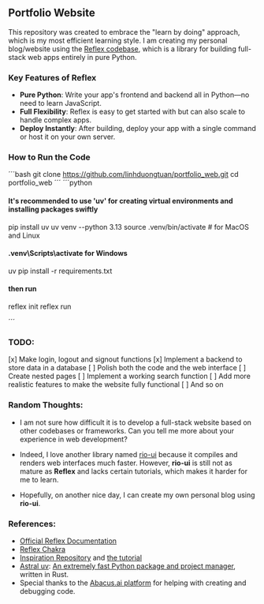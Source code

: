 ## Portfolio Website

This repository was created to embrace the "learn by doing" approach, which is my most efficient learning style. I am creating my personal blog/website using the [Reflex codebase](https://github.com/reflex-dev/reflex), which is a library for building full-stack web apps entirely in pure Python.

### Key Features of Reflex

- **Pure Python**: Write your app's frontend and backend all in Python—no need to learn JavaScript.
- **Full Flexibility**: Reflex is easy to get started with but can also scale to handle complex apps.
- **Deploy Instantly**: After building, deploy your app with a single command or host it on your own server.

### How to Run the Code

´´´bash
git clone https://github.com/linhduongtuan/portfolio_web.git
cd portfolio_web
´´´
´´´python 
#### It's recommended to use 'uv' for creating virtual environments and installing packages swiftly
pip install uv
uv venv --python 3.13
source .venv/bin/activate # for MacOS and Linux
#### .venv\Scripts\activate for Windows

uv pip install -r requirements.txt

#### then run

reflex init
reflex run

´´´

### TODO:
[x] Make login, logout and signout functions
[x] Implement a backend to store data in a database
[ ] Polish both the code and the web interface
[ ] Create nested pages
[ ] Implement a working search function
[ ] Add more realistic features to make the website fully functional
[ ] And so on

### Random Thoughts:

- I am not sure how difficult it is to develop a full-stack website based on other codebases or frameworks. Can you tell me more about your experience in web development?

- Indeed, I love another library named [rio-ui](https://github.com/rio-labs/rio) because it compiles and renders web interfaces much faster. However, **rio-ui** is still not as mature as **Reflex** and lacks certain tutorials, which makes it harder for me to learn.

- Hopefully, on another nice day, I can create my own personal blog using **rio-ui**.

### References:

- [Official Reflex Documentation](https://reflex.dev/)
- [Reflex Chakra](https://github.com/reflex-dev/reflex-chakra)
- [Inspiration Repository](https://github.com/crohum/portfolio_web/tree/main) and [the tutorial](https://github.com/codingforentrepreneurs/full-stack-python)
- [Astral uv](https://docs.astral.sh/uv/): [An extremely fast Python package and project manager](https://github.com/astral-sh/uv), written in Rust.
- Special thanks to the [Abacus.ai platform](https://apps.abacus.ai/) for helping with creating and debugging code.
